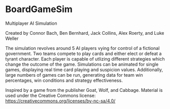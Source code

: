 # BoardGameSim
Multiplayer AI Simulation

Created by Connor Bach, Ben Bernhard, Jack Collins, Alex Roerty, and Luke Weller

The simulation revolves around 5 AI players vying for control of a fictional government. Two teams compete to play cards and
either elect or defeat a tyrant character. Each player is capable of utlizing different strategies which change the outcome of
the game. Simulations can be animated for single games, displaying real time card playing and suspicion values. Additionally,
large numbers of games can be run, generating data for team win percentages, win conditions and strategy effectiveness.


Inspired by a game from the publisher Goat, Wolf, and Cabbage.
Material is used under the Creative Commons license: https://creativecommons.org/licenses/by-nc-sa/4.0/
